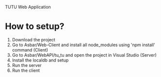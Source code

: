 TUTU Web Application

# How to setup?

1. Download the project
2. Go to Asbar/Web-Client and install all node_modules using 'npm install' command (Client)
3. Go to Asbar/WebAPI/tu_tu and open the project in Visual Studio (Server)
4. Install the localdb and setup 
5. Run the server 
6. Run the client
